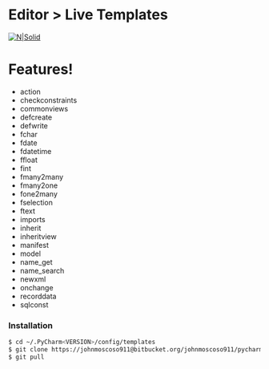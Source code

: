 # Editor > Live Templates

[![N|Solid](https://d3nmt5vlzunoa1.cloudfront.net/pycharm/files/2015/12/PyCharm_400x400_Twitter_logo_white.png)](https://www.jetbrains.com/pycharm/)

# Features!

  - action
  - checkconstraints
  - commonviews
  - defcreate
  - defwrite
  - fchar
  - fdate
  - fdatetime
  - ffloat
  - fint
  - fmany2many
  - fmany2one
  - fone2many
  - fselection
  - ftext
  - imports
  - inherit
  - inheritview
  - manifest
  - model
  - name_get
  - name_search
  - newxml
  - onchange
  - recorddata
  - sqlconst

### Installation

```sh
$ cd ~/.PyCharm<VERSION>/config/templates
$ git clone https://johnmoscoso911@bitbucket.org/johnmoscoso911/pycharm-live-templates.git
$ git pull
```
